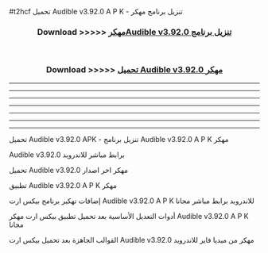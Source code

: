 #t2hcf تحميل Audible v3.92.0 A P K - تنزيل برنامج مهكر



<div align="center">
<h3>Download >>>>> <a href="https://runaway1.web.app/?sq=Audible v3.92.0">مهكرAudible v3.92.0 تنزيل برنامج</a></h3><br>

<h3>Download >>>>> <a href="https://runaway1.web.app/?sq=Audible v3.92.0">تحميل Audible v3.92.0 مهكر</a></h3>
</div>


----------------------------------------------------------

----------------------------------------------------------

----------------------------------------------------------

----------------------------------------------------------

----------------------------------------------------------

----------------------------------------------------------

----------------------------------------------------------

تحميل Audible v3.92.0 APK - تنزيل برنامج Audible v3.92.0 A P K مهكر

Audible v3.92.0 برابط مباشر للاندرويد

تحميل Audible v3.92.0 مهكر اخر اصدار

تطبيق Audible v3.92.0 A P K مهكر

إضافات تهكير برنامج بيكس ارت Audible v3.92.0 A P K للاندرويد برابط مباشر مجانا

أدوات التعديل الأساسية بعد تحميل تطبيق بيكس ارت مهكر Audible v3.92.0 A P K مجانا

القوالب الجاهزة بعد تحميل بيكس ارت Audible v3.92.0 مهكر من ميديا فاير للاندرويد


